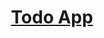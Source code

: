 <div align='center'>
<h1>
  <a href='https://dapper-squirrel-21bc83.netlify.app/'>Todo App</a>
</h1>
</div>

